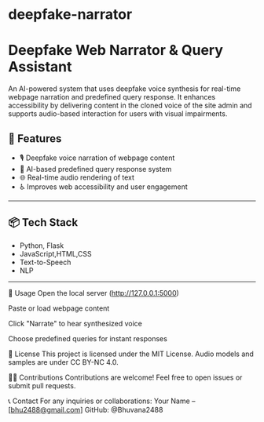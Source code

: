 # deepfake-narrator
# Deepfake Web Narrator & Query Assistant

An AI-powered system that uses deepfake voice synthesis for real-time webpage narration and predefined query response. It enhances accessibility by delivering content in the cloned voice of the site admin and supports audio-based interaction for users with visual impairments.

## 🔧 Features

- 🎙️ Deepfake voice narration of webpage content
- 🤖 AI-based predefined query response system
- 🌐 Real-time audio rendering of text
- ♿ Improves web accessibility and user engagement

---


## 📦 Tech Stack

- Python, Flask
- JavaScript,HTML,CSS
- Text-to-Speech
- NLP 

---



🧪 Usage
Open the local server (http://127.0.0.1:5000)

Paste or load webpage content

Click "Narrate" to hear synthesized voice

Choose predefined queries for instant responses

📜 License
This project is licensed under the MIT License.
Audio models and samples are under CC BY-NC 4.0.

🙋‍♀️ Contributions
Contributions are welcome!
Feel free to open issues or submit pull requests.

📞 Contact
For any inquiries or collaborations:
Your Name – [bhu2488@gmail.com]
GitHub: @Bhuvana2488


